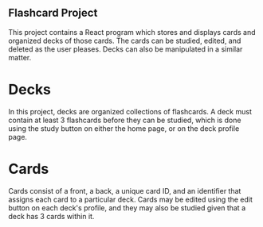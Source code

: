 ## Flashcard Project

This project contains a React program which stores and displays cards and organized decks of those cards. The cards can be studied, edited, and deleted as the user pleases. Decks can also be manipulated in a similar matter.

# Decks

In this project, decks are organized collections of flashcards. A deck must contain at least 3 flashcards before they can be studied, which is done using the study button on either the home page, or on the deck profile page.

# Cards

Cards consist of a front, a back, a unique card ID, and an identifier that assigns each card to a particular deck. Cards may be edited using the edit button on each deck's profile, and they may also be studied given that a deck has 3 cards within it.
